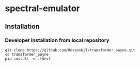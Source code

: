 # spectral-emulator

## Installation

### Developer installation from local repository

```
git clone https://github.com/RozanskiT/transformer_payne.git
cd transformer_payne
pip install -e .[dev]
```